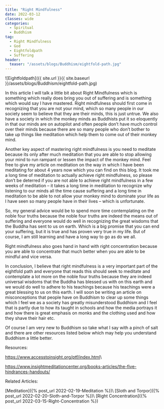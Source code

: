 ```yaml
---
title: "Right Mindfulness"
date: 2022-03-12
classes: wide
categories:
  - Spiritual 
  - Buddhism
tag:
  - Right Mindfulness 
  - God
  - Eightfoldpath
  - Suffering
header: 
  teaser: "/assets/blogs/Buddhism/eightfold-path.jpg"
---
```


![Eightfoldpath]({{ site.url }}{{ site.baseurl }}/assets/blogs/Buddhism/eightfold-path.jpg)

In this article I will talk a little bit about Right Mindfulness which is something which really does bring you out of suffering and is something which would say I have mastered. Right mindfulness should first come in recognizing that you are not your mind, which so many people in our society seem to believe that they are their minds, this is just untrue. We also have a society in which the monkey minds as Buddhists put it so eloquently in that our minds are on autopilot and often people don’t have much control over their minds because there are so many people who don’t bother to take up things like meditation which help them to come out of their monkey mind.

Another key aspect of mastering right mindfulness is you need to meditate because its only after much meditation that you are able to stop allowing your mind to run rampant or lessen the impact of the monkey mind. Feel free to give my article on meditation on the way in which I have been meditating for about 4 years now which you can find on this blog. It took me a long time of meditation to actually achieve right mindfulness, so please don’t be deterred if you are not able to achieve right mindfulness in a few weeks of meditation – it takes a long time in meditation to recognize why listening to our minds all the time cause suffering and a long time in meditation to be able to not allow your monkey mind to dominate your life as I have seen so many people have in their lives – which is unfortunate. 

So, my general advice would be to spend more time contemplating on the noble four truths because the noble four truths are indeed the means out of suffering and everyone would do well in recognizing the great wisdoms that the Buddha has sent to us on earth. Which is a big promise that you can end your suffering, but it is true and has proven very true in my life. But of course, I am still learning and have a long way to go as do we all.

Right mindfulness also goes hand in hand with right concentration because you are able to concentrate that much better when you are able to be mindful and vice versa. 

In conclusion, I believe that right mindfulness is a very important part of the eightfold path and everyone that reads this should seek to meditate and contemplate a lot more on the noble four truths because they are indeed universal wisdoms that the Buddha has blessed us with on this earth and we would do well to adhere to his teachings because his teachings were a great blessing to us on this earth. I will soon be writing an article on misconceptions that people have on Buddhism to clear up some things which I feel we as a society has greatly misunderstood Buddhism and I feel that is partly due to how its taught in schools and how the media portrays it and how there is great emphasis on monks and the clothing used and how they shave their hair etc.

Of course I am very new to Buddhism so take what I say with a pinch of salt and there are other resources listed below which may help you understand Buddhism a little better.

Resources:

<https://www.accesstoinsight.org/ptf/index.html>\\

<https://www.insightmeditationcenter.org/books-articles/the-five-hindrances-handouts/>

Related Articles:

[Meditation]({% post_url 2022-02-19-Meditation %})\\
[Sloth and Torpor]({% post_url 2022-02-20-Sloth-and-Torpor %})\\
[Right Concentration]({% post_url 2022-03-15-Right-Concentration %})

